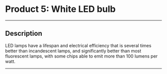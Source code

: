 # Product 5: White LED bulb

---

## Description

LED lamps have a lifespan and electrical efficiency that is several times better than incandescent lamps, and significantly better than most fluorescent lamps, with some chips able to emit more than 100 lumens per watt.
 
---